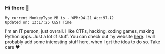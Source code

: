 ### Hi there 👋
<!-- PB START -->
```
My current MonkeyType PB is - WPM:94.21 Acc:97.42
Updated on: 13:17:25 CEST Time
```
<!-- PB END -->
I'm an IT person, just overall. I like CTFs, hacking, coding games, making Python apps. Just a lot of stuff.
You can check out my website [here](https://skill3472.github.io/).
I will probably add some interesting stuff here, when I get the idea to do so. Take care ❤️
